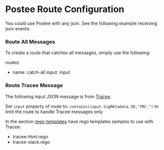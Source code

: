 # Postee Route Configuration

You could use Postee with any json. See the following example receiving json events:

### Route All Messages
To create a route that catches all messages, simply use the following:

routes:
- name: catch-all
  input: input
  
### Route Tracee Message

The following input JSON message is from [Tracee](https://github.com/aquasecurity/tracee).

Set `input` property of route to: `contains(input.SigMetadata.ID,"TRC-")` to limit the route to handle Tracee messages only

In the section [rego-templates](https://github.com/aquasecurity/postee/tree/main/rego-templates) have rego templates samples to use with Tracee:
- tracee-html.rego
- tracee-slack.rego
